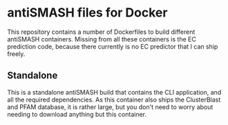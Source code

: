 antiSMASH files for Docker
==========================

This repository contains a number of Dockerfiles to build different antiSMASH
containers. Missing from all these containers is the EC prediction code, because
there currently is no EC predictor that I can ship freely.

Standalone
----------

This is a standalone antiSMASH build that contains the CLI application, and all
the required dependencies. As this container also ships the ClusterBlast and
PFAM database, it is rather large, but you don't need to worry about needing to
download anything but this container.
